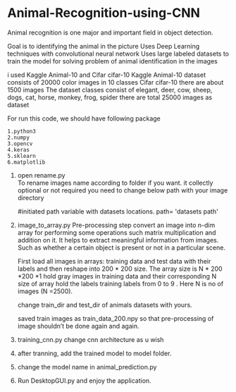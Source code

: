# Animal-Recognition-using-CNN
Animal recognition is one major and important field in object detection.

Goal is to identifying the animal in the picture
Uses Deep Learning techniques with convolutional neural network
Uses large labeled datasets to train the model for solving problem of  animal identification in the images

i used Kaggle Animal-10 and Cifar cifar-10 
Kaggle Animal-10 dataset consists of 20000 color images in 10 classes
Cifar cifar-10 there are about 1500 images 
The dataset classes consist of elegant, deer, cow, sheep, dogs, cat, horse, monkey, frog, spider 
there are total  25000 images as dataset


For run this code,
we should have following package

    1.python3
    2.numpy
    3.opencv
    4.keras
    5.sklearn
    6.matplotlib

1. open rename.py \
    To rename images name according to folder if you want.
    it collectly optional or not required
    you need to change below path with your image directory
    
    
    #initiated path variable with datasets locations. 
    path= 'datasets path'
    
2. image_to_array.py
    Pre-processing step
    convert an image into n-dim array for performing some operations such matrix multiplication and addition on it.
    It helps to extract meaningful information from images. 
    Such as whether a certain object is present or not in a particular scene.
    
    First load all images in arrays: training data and test data with their labels and then reshape
    into 200 * 200 size. The array size is N * 200 *200 *1 hold gray images in training data
    and their corresponding N size of array hold the labels training labels from 0 to 9 . Here N
    is no of images (N =2500).
    
    change train_dir and test_dir of animals datasets with yours.
    
    saved train images as train_data_200.npy so that pre-processing of image shouldn’t be done again and again.
    
    
3.  training_cnn.py
    change cnn architecture as u wish
    
4.  after tranning, add the trained model to model folder.

5. change the model name in animal_prediction.py

6. Run DesktopGUI.py and enjoy the application.
